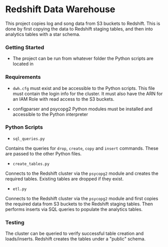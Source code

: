 # Redshift Data Warehouse

This project copies log and song data from S3 buckets to Redshift.  This is done by first copying the data to Redshift staging tables, and then into analytics tables with a star schema.

### Getting Started

- The project can be run from whatever folder the Python scripts are located in

### Requirements

- ```dwh.cfg``` must exist and be accessible to the Python scripts.  This file must contain the login info for the cluster.  It must also have the ARN for an IAM Role with read access to the S3 buckets.

- configparser and psycopg2 Python modules must be installed and accessible to the Python interpreter

### Python Scripts

- ```sql_queries.py```

Contains the queries for ```drop```, ```create```, ```copy``` and ```insert``` commands.  These are passed to the other Python files.

- ```create_tables.py```

Connects to the Redshift cluster via the ```psycopg2``` module and creates the required tables.  Existing tables are dropped if they exist.  

- ```etl.py```

Connects to the Redshift cluster via the ```psycopg2``` module and first copies the required data from S3 buckets to the Redshift staging tables.  Then performs inserts via SQL queries to populate the analytics tables.

### Testing

The cluster can be queried to verify successful table creation and loads/inserts.  Redshift creates the tables under a "public" schema.